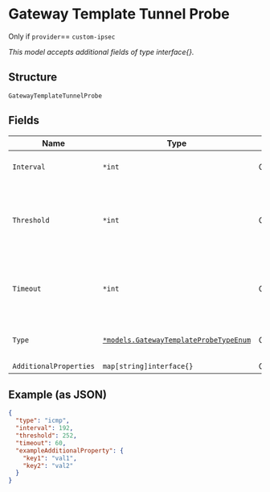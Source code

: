 
# Gateway Template Tunnel Probe

Only if `provider`== `custom-ipsec`

*This model accepts additional fields of type interface{}.*

## Structure

`GatewayTemplateTunnelProbe`

## Fields

| Name | Type | Tags | Description |
|  --- | --- | --- | --- |
| `Interval` | `*int` | Optional | how often to trigger the probe |
| `Threshold` | `*int` | Optional | number of consecutive misses before declaring the tunnel down |
| `Timeout` | `*int` | Optional | time within which to complete the connectivity check |
| `Type` | [`*models.GatewayTemplateProbeTypeEnum`](../../doc/models/gateway-template-probe-type-enum.md) | Optional | enum: `http`, `icmp`<br>**Default**: `"icmp"` |
| `AdditionalProperties` | `map[string]interface{}` | Optional | - |

## Example (as JSON)

```json
{
  "type": "icmp",
  "interval": 192,
  "threshold": 252,
  "timeout": 60,
  "exampleAdditionalProperty": {
    "key1": "val1",
    "key2": "val2"
  }
}
```

